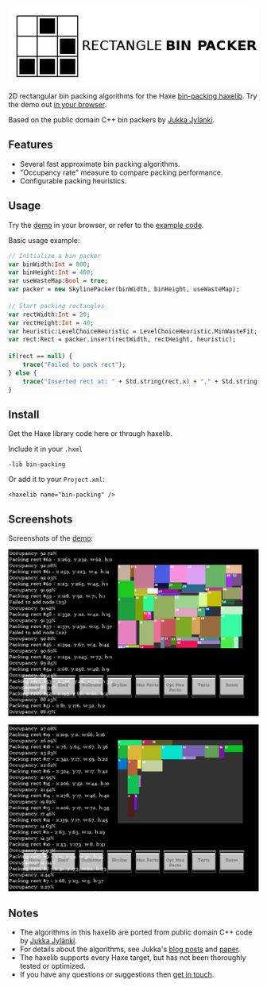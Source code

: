 ![Project logo](screenshots/bin_packing_logo.png?raw=true "Bin Packing Algorithms Logo")

2D rectangular bin packing algorithms for the Haxe [bin-packing haxelib](http://lib.haxe.org/p/bin-packing). Try the demo out [in your browser](http://samcodes.itch.io/rectangle-bin-packer).
	
Based on the public domain C++ bin packers by [Jukka Jylänki](https://github.com/juj/RectangleBinPack).

## Features ##
* Several fast approximate bin packing algorithms.
* "Occupancy rate" measure to compare packing performance.
* Configurable packing heuristics.

## Usage ##

Try the [demo](http://samcodes.itch.io/rectangle-bin-packer) in your browser, or refer to the [example code](https://github.com/Tw1ddle/Rectangle-Bin-Packing-Demo/).

Basic usage example:

```haxe
// Initialize a bin packer
var binWidth:Int = 800;
var binHeight:Int = 400;
var useWasteMap:Bool = true;
var packer = new SkylinePacker(binWidth, binHeight, useWasteMap);

// Start packing rectangles
var rectWidth:Int = 20;
var rectHeight:Int = 40;
var heuristic:LevelChoiceHeuristic = LevelChoiceHeuristic.MinWasteFit;
var rect:Rect = packer.insert(rectWidth, rectHeight, heuristic);

if(rect == null) {
	trace("Failed to pack rect");
} else {
	trace("Inserted rect at: " + Std.string(rect.x) + "," + Std.string(rect.y));
}
```

## Install ##

Get the Haxe library code here or through haxelib.

Include it in your ```.hxml```
```
-lib bin-packing
```

Or add it to your ```Project.xml```:
```
<haxelib name="bin-packing" />
```

## Screenshots ##
Screenshots of the [demo](https://github.com/Tw1ddle/Rectangle-Bin-Packing-Demo/):

![Screenshot](screenshots/screenshot1.png?raw=true "Bin Packing Algorithms screenshot 1")

![Screenshot](screenshots/screenshot2.png?raw=true "Bin Packing Algorithms screenshot 2")

## Notes ##
* The algorithms in this haxelib are ported from public domain C++ code by [Jukka Jylänki](https://github.com/juj/RectangleBinPack).
* For details about the algorithms, see Jukka's [blog posts](http://clb.demon.fi/projects/even-more-rectangle-bin-packing) and [paper](http://clb.demon.fi/files/RectangleBinPack.pdf).
* The haxelib supports every Haxe target, but has not been thoroughly tested or optimized.
* If you have any questions or suggestions then [get in touch](http://samcodes.co.uk/contact).
